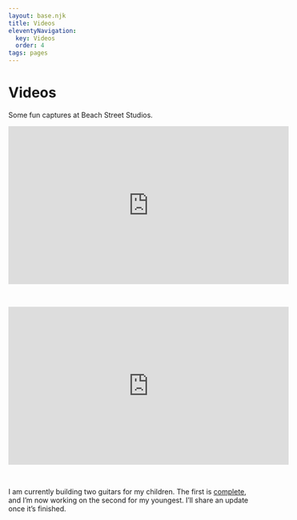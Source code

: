 ```yaml
---
layout: base.njk
title: Videos
eleventyNavigation:
  key: Videos
  order: 4
tags: pages
---
```

# Videos

Some fun captures at Beach Street Studios.

<iframe width="560" height="315" src="https://www.youtube-nocookie.com/embed/Te1d48hOuf4?si=Dg4IL8smb1CpCxim" title="YouTube video player" frameborder="0" allow="accelerometer; autoplay; clipboard-write; encrypted-media; gyroscope; picture-in-picture; web-share" referrerpolicy="strict-origin-when-cross-origin" allowfullscreen></iframe>

&nbsp;

<iframe width="560" height="315" src="https://www.youtube-nocookie.com/embed/TIeEmQvHmPE?si=MmiJT3ochu7QlzNf" title="YouTube video player" frameborder="0" allow="accelerometer; autoplay; clipboard-write; encrypted-media; gyroscope; picture-in-picture; web-share" referrerpolicy="strict-origin-when-cross-origin" allowfullscreen></iframe>

&nbsp;

I am currently building two guitars for my children. The first is [complete][1], and I’m now working on the second for my youngest. I’ll share an update once it’s finished.

[1]: /post/the-kulasekaran-flying-v-kn-001-electric-guitar